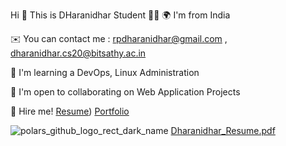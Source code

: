 Hi 👋 This is DHaranidhar
Student 👨‍🎓
🌍  I'm from India

✉️  You can contact me : rpdharanidhar@gmail.com , dharanidhar.cs20@bitsathy.ac.in

🧠  I'm learning a DevOps, Linux Administration

🤝  I'm open to collaborating on Web Application Projects

💼 Hire me! [Resume](https://github.com/rpdharanidhar/rpdharanidhar/files/11155810/Dharanidhar_Resume.pdf)) [Portfolio](https://github.com/rpdharanidhar.github.io)


![polars_github_logo_rect_dark_name](https://user-images.githubusercontent.com/79526949/229997965-a1ed9feb-7777-405e-8160-cbff34ca780d.svg)
[Dharanidhar_Resume.pdf](https://github.com/rpdharanidhar/rpdharanidhar/files/11155810/Dharanidhar_Resume.pdf)
